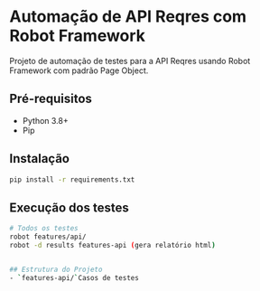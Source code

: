 # Automação de API Reqres com Robot Framework

Projeto de automação de testes para a API Reqres usando Robot Framework com padrão Page Object.

## Pré-requisitos
- Python 3.8+
- Pip

## Instalação
```bash
pip install -r requirements.txt
```

## Execução dos testes
```bash
# Todos os testes
robot features/api/
robot -d results features-api (gera relatório html)


## Estrutura do Projeto
- `features-api/`Casos de testes


